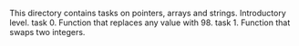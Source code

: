This directory contains tasks on pointers, arrays and strings. Introductory level.
task 0. Function that replaces any value with 98.
task 1. Function that swaps two integers.
